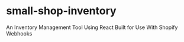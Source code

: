 # small-shop-inventory
An Inventory Management Tool Using React Built for Use With Shopify Webhooks

